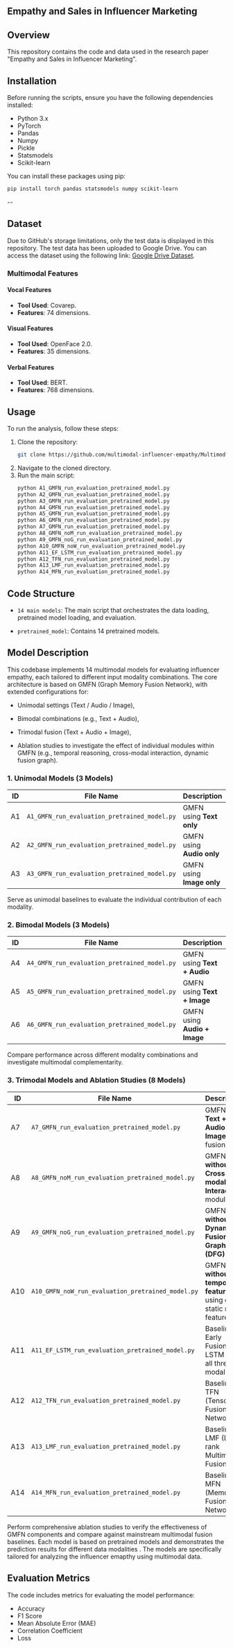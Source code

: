 
## Empathy and Sales in Influencer Marketing

## Overview
This repository contains the code and data used in the research paper "Empathy and Sales in Influencer Marketing". 

## Installation
Before running the scripts, ensure you have the following dependencies installed:
- Python 3.x
- PyTorch
- Pandas
- Numpy
- Pickle
- Statsmodels
- Scikit-learn

You can install these packages using pip:
```bash
pip install torch pandas statsmodels numpy scikit-learn
```
--

## Dataset
Due to GitHub's storage limitations, only the test data is displayed in this repository. The test data has been uploaded to Google Drive. You can access the dataset using the following link: [Google Drive Dataset](https://drive.google.com/drive/folders/1d97Ox0in0WNW5miQZZ-zCo5xwq7QEivM?usp=drive_link).


### Multimodal Features 
#### Vocal Features
- **Tool Used**: Covarep.
- **Features**: 74 dimensions.


#### Visual Features
- **Tool Used**: OpenFace 2.0.
- **Features**: 35 dimensions.


#### Verbal Features
- **Tool Used**: BERT.
- **Features**: 768 dimensions.




## Usage
To run the analysis, follow these steps:
1. Clone the repository:
   ```bash
   git clone https://github.com/multimodal-influencer-empathy/Multimodal-Influencer-empathy.git.
   ```
2. Navigate to the cloned directory.
3. Run the main script:
   ```bash
   python A1_GMFN_run_evaluation_pretrained_model.py
   python A2_GMFN_run_evaluation_pretrained_model.py
   python A3_GMFN_run_evaluation_pretrained_model.py
   python A4_GMFN_run_evaluation_pretrained_model.py
   python A5_GMFN_run_evaluation_pretrained_model.py
   python A6_GMFN_run_evaluation_pretrained_model.py
   python A7_GMFN_run_evaluation_pretrained_model.py
   python A8_GMFN_noM_run_evaluation_pretrained_model.py
   python A9_GMFN_noG_run_evaluation_pretrained_model.py
   python A10_GMFN_noW_run_evaluation_pretrained_model.py
   python A11_EF_LSTM_run_evaluation_pretrained_model.py
   python A12_TFN_run_evaluation_pretrained_model.py
   python A13_LMF_run_evaluation_pretrained_model.py
   python A14_MFN_run_evaluation_pretrained_model.py
   ```

## Code Structure
- `14 main models`: The main script that orchestrates the data loading,  pretrained model loading, and evaluation.

- `pretrained_model`: Contains 14 pretrained models.

## Model Description
This codebase implements 14 multimodal models for evaluating influencer empathy, each tailored to different input modality combinations. The core architecture is based on GMFN (Graph Memory Fusion Network), with extended configurations for:

- Unimodal settings (Text / Audio / Image),

- Bimodal combinations (e.g., Text + Audio),

- Trimodal fusion (Text + Audio + Image),

- Ablation studies to investigate the effect of individual modules within GMFN (e.g., temporal reasoning, cross-modal interaction, dynamic fusion graph).

### 1. Unimodal Models (3 Models)

| ID  | File Name                                      | Description                          |
|-----|-----------------------------------------------|--------------------------------------|
| A1  | `A1_GMFN_run_evaluation_pretrained_model.py`  | GMFN using **Text only**             |
| A2  | `A2_GMFN_run_evaluation_pretrained_model.py`  | GMFN using **Audio only**            |
| A3  | `A3_GMFN_run_evaluation_pretrained_model.py`  | GMFN using **Image only**            |

Serve as unimodal baselines to evaluate the individual contribution of each modality.

 

### 2. Bimodal Models (3 Models)

| ID  | File Name                                      | Description                                |
|-----|-----------------------------------------------|--------------------------------------------|
| A4  | `A4_GMFN_run_evaluation_pretrained_model.py`  | GMFN using **Text + Audio**                |
| A5  | `A5_GMFN_run_evaluation_pretrained_model.py`  | GMFN using **Text + Image**                |
| A6  | `A6_GMFN_run_evaluation_pretrained_model.py`  | GMFN using **Audio + Image**               |

Compare performance across different modality combinations and investigate multimodal complementarity.



### 3. Trimodal Models and Ablation Studies (8 Models)

| ID   | File Name                                         | Description |
|------|--------------------------------------------------|-------------|
| A7   | `A7_GMFN_run_evaluation_pretrained_model.py`     | GMFN with **Text + Audio + Image** (full fusion) |
| A8   | `A8_GMFN_noM_run_evaluation_pretrained_model.py` | GMFN **without Cross-modal Interaction** module |
| A9   | `A9_GMFN_noG_run_evaluation_pretrained_model.py` | GMFN **without Dynamic Fusion Graph (DFG)** |
| A10  | `A10_GMFN_noW_run_evaluation_pretrained_model.py`| GMFN **without temporal features**, using only static mean features |
| A11  | `A11_EF_LSTM_run_evaluation_pretrained_model.py` | Baseline: Early Fusion LSTM with all three modalities |
| A12  | `A12_TFN_run_evaluation_pretrained_model.py`     | Baseline: TFN (Tensor Fusion Network) |
| A13  | `A13_LMF_run_evaluation_pretrained_model.py`     | Baseline: LMF (Low-rank Multimodal Fusion) |
| A14  | `A14_MFN_run_evaluation_pretrained_model.py`     | Baseline: MFN (Memory Fusion Network) |

 Perform comprehensive ablation studies to verify the effectiveness of GMFN components and compare against mainstream multimodal fusion baselines.
Each model is based on pretrained models and demonstrates the prediction results for different data modalities . The models are specifically tailored for analyzing the influencer emapthy using multimodal data.



## Evaluation Metrics
The code includes metrics for evaluating the model performance:
- Accuracy
- F1 Score
- Mean Absolute Error (MAE)
- Correlation Coefficient
- Loss






